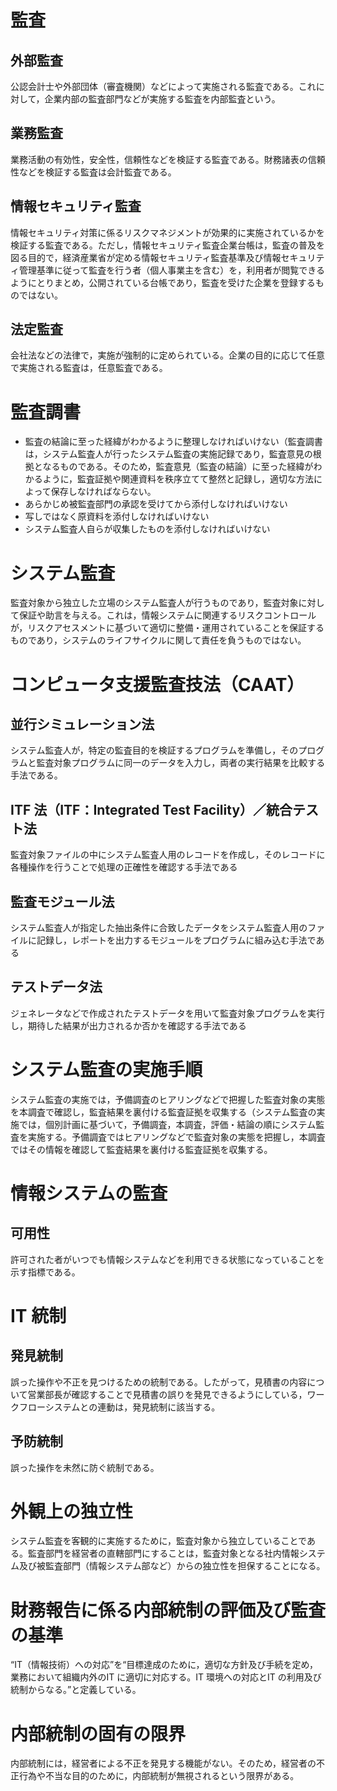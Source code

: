 # 監査

## 外部監査
公認会計士や外部団体（審査機関）などによって実施される監査である。これに対して，企業内部の監査部門などが実施する監査を内部監査という。

## 業務監査
業務活動の有効性，安全性，信頼性などを検証する監査である。財務諸表の信頼性などを検証する監査は会計監査である。

## 情報セキュリティ監査
情報セキュリティ対策に係るリスクマネジメントが効果的に実施されているかを検証する監査である。ただし，情報セキュリティ監査企業台帳は，監査の普及を図る目的で，経済産業省が定める情報セキュリティ監査基準及び情報セキュリティ管理基準に従って監査を行う者（個人事業主を含む）を，利用者が閲覧できるようにとりまとめ，公開されている台帳であり，監査を受けた企業を登録するものではない。

## 法定監査
会社法などの法律で，実施が強制的に定められている。企業の目的に応じて任意で実施される監査は，任意監査である。

# 監査調書
- 監査の結論に至った経緯がわかるように整理しなければいけない（監査調書は，システム監査人が行ったシステム監査の実施記録であり，監査意見の根拠となるものである。そのため，監査意見（監査の結論）に至った経緯がわかるように，監査証拠や関連資料を秩序立てて整然と記録し，適切な方法によって保存しなければならない。
- あらかじめ被監査部門の承認を受けてから添付しなければいけない
- 写しではなく原資料を添付しなければいけない
- システム監査人自らが収集したものを添付しなければいけない

# システム監査
監査対象から独立した立場のシステム監査人が行うものであり，監査対象に対して保証や助言を与える。これは，情報システムに関連するリスクコントロールが，リスクアセスメントに基づいて適切に整備・運用されていることを保証するものであり，システムのライフサイクルに関して責任を負うものではない。

# コンピュータ支援監査技法（CAAT）

## 並行シミュレーション法
システム監査人が，特定の監査目的を検証するプログラムを準備し，そのプログラムと監査対象プログラムに同一のデータを入力し，両者の実行結果を比較する手法である。

## ITF 法（ITF：Integrated Test Facility）／統合テスト法
監査対象ファイルの中にシステム監査人用のレコードを作成し，そのレコードに各種操作を行うことで処理の正確性を確認する手法である

## 監査モジュール法
システム監査人が指定した抽出条件に合致したデータをシステム監査人用のファイルに記録し，レポートを出力するモジュールをプログラムに組み込む手法である

## テストデータ法
ジェネレータなどで作成されたテストデータを用いて監査対象プログラムを実行し，期待した結果が出力されるか否かを確認する手法である

# システム監査の実施手順
システム監査の実施では，予備調査のヒアリングなどで把握した監査対象の実態を本調査で確認し，監査結果を裏付ける監査証拠を収集する（システム監査の実施では，個別計画に基づいて，予備調査，本調査，評価・結論の順にシステム監査を実施する。予備調査ではヒアリングなどで監査対象の実態を把握し，本調査ではその情報を確認して監査結果を裏付ける監査証拠を収集する。

# 情報システムの監査

## 可用性
許可された者がいつでも情報システムなどを利用できる状態になっていることを示す指標である。

# IT 統制

## 発見統制
誤った操作や不正を見つけるための統制である。したがって，見積書の内容について営業部長が確認することで見積書の誤りを発見できるようにしている，ワークフローシステムとの連動は，発見統制に該当する。

## 予防統制
誤った操作を未然に防ぐ統制である。

# 外観上の独立性
システム監査を客観的に実施するために，監査対象から独立していることである。監査部門を経営者の直轄部門にすることは，監査対象となる社内情報システム及び被監査部門（情報システム部など）からの独立性を担保することになる。

# 財務報告に係る内部統制の評価及び監査の基準
“IT（情報技術）への対応”を“目標達成のために，適切な方針及び手続を定め，業務において組織内外のIT に適切に対応する。IT 環境への対応とIT の利用及び統制からなる。”と定義している。

# 内部統制の固有の限界
内部統制には，経営者による不正を発見する機能がない。そのため，経営者の不正行為や不当な目的のために，内部統制が無視されるという限界がある。


